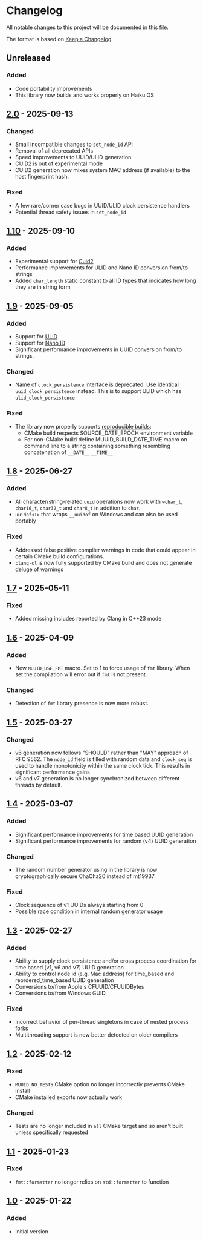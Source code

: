 # Changelog
All notable changes to this project will be documented in this file.

The format is based on [Keep a Changelog](https://keepachangelog.com/en/1.0.0/)

## Unreleased

### Added
- Code portability improvements
- This library now builds and works properly on Haiku OS

## [2.0] - 2025-09-13

### Changed
- Small incompatible changes to `set_node_id` API
- Removal of all deprecated APIs
- Speed improvements to UUID/ULID generation
- CUID2 is out of experimental mode
- CUID2 generation now mixes system MAC address (if available) to the
  host fingerprint hash.

### Fixed
- A few rare/corner case bugs in UUID/ULID clock persistence handlers
- Potential thread safety issues in `set_node_id`

## [1.10] - 2025-09-10

### Added
- Experimental support for [Cuid2](https://github.com/paralleldrive/cuid2)
- Performance improvements for ULID and Nano ID conversion from/to strings
- Added `char_length` static constant to all ID types that indicates how long they
  are in string form

## [1.9] - 2025-09-05

### Added
- Support for [ULID](https://github.com/ulid/spec)
- Support for [Nano ID](https://github.com/ai/nanoid)
- Significant performance improvements in UUID conversion from/to strings.

### Changed
- Name of `clock_persistence` interface is deprecated. Use identical `uuid_clock_persistence` instead.
  This is to support ULID which has `ulid_clock_persistence`

### Fixed
- The library now properly supports [reproducible builds](https://reproducible-builds.org):
  - CMake build respects SOURCE_DATE_EPOCH environment variable
  - For non-CMake build define MUUID_BUILD_DATE_TIME macro on command line to a string
    containing something resembling concatenation of `__DATE__` `__TIME__`

## [1.8] - 2025-06-27

### Added
- All character/string-related `uuid` operations now work with `wchar_t`, `char16_t`, 
  `char32_t` and `char8_t` in addition to `char`.
- `uuidof<T>` that wraps `__uuidof` on Windows and can also be used portably

### Fixed
- Addressed false positive compiler warnings in code that could appear in certain CMake build configurations.
- `clang-cl` is now fully supported by CMake build and does not generate deluge of warnings

## [1.7] - 2025-05-11

### Fixed
- Added missing includes reported by Clang in C++23 mode

## [1.6] - 2025-04-09

### Added
- New `MUUID_USE_FMT` macro. Set to 1 to force usage of `fmt` library. When set the compilation 
  will error out if `fmt` is not present. 

### Changed
- Detection of `fmt` library presence is now more robust. 

## [1.5] - 2025-03-27

### Changed
- v6 generation now follows "SHOULD" rather than "MAY" approach of RFC 9562. The `node_id` field
  is filled with random data and `clock_seq` is used to handle monotonicity within the same clock tick.
  This results in significant performance gains
- v6 and v7 generation is no longer synchronized between different threads by default. 

## [1.4] - 2025-03-07

### Added
- Significant performance improvements for time based UUID generation
- Significant performance improvements for random (v4) UUID generation

### Changed
- The random number generator using in the library is now cryptographically secure ChaCha20 instead of mt19937

### Fixed
- Clock sequence of v1 UUIDs always starting from 0
- Possible race condition in internal random generator usage

## [1.3] - 2025-02-27

### Added
- Ability to supply clock persistence and/or cross process coordination for time based (v1, v6 and v7) UUID generation
- Ability to control node id (e.g. Mac address) for time_based and reordered_time_based UUID generation
- Conversions to/from Apple's CFUUID/CFUUIDBytes
- Conversions to/from Windows GUID

### Fixed
- Incorrect behavior of per-thread singletons in case of nested process forks
- Multithreading support is now better detected on older compilers

## [1.2] - 2025-02-12

### Fixed
- `MUUID_NO_TESTS` CMake option no longer incorrectly prevents CMake install
- CMake installed exports now actually work

### Changed
- Tests are no longer included in `all` CMake target and so aren't built unless specifically requested

## [1.1] - 2025-01-23

### Fixed
- `fmt::formatter` no longer relies on `std::formatter` to function

## [1.0] - 2025-01-22

### Added
- Initial version

[1.0]: https://github.com/gershnik/modern-uuid/releases/v1.0
[1.1]: https://github.com/gershnik/modern-uuid/releases/v1.1
[1.2]: https://github.com/gershnik/modern-uuid/releases/v1.2
[1.3]: https://github.com/gershnik/modern-uuid/releases/v1.3
[1.4]: https://github.com/gershnik/modern-uuid/releases/v1.4
[1.5]: https://github.com/gershnik/modern-uuid/releases/v1.5
[1.6]: https://github.com/gershnik/modern-uuid/releases/v1.6
[1.7]: https://github.com/gershnik/modern-uuid/releases/v1.7
[1.8]: https://github.com/gershnik/modern-uuid/releases/v1.8
[1.9]: https://github.com/gershnik/modern-uuid/releases/v1.9
[1.10]: https://github.com/gershnik/modern-uuid/releases/v1.10
[2.0]: https://github.com/gershnik/modern-uuid/releases/v2.0
